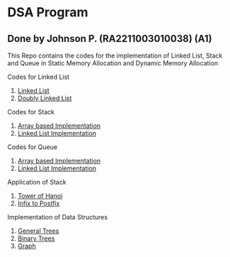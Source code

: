# DSA Program
## Done by Johnson P. (RA2211003010038) (A1)
This Repo contains the codes for the implementation of Linked List, Stack and Queue in Static Memory Allocation and Dynamic Memory Allocation

Codes for Linked List
1. [Linked List](https://github.com/jp4950/DSA-Programs/tree/main/Linked%20List%20Implementation/Linked%20List)
2. [Doubly Linked List](https://github.com/jp4950/DSA-Programs/tree/main/Linked%20List%20Implementation/Doubly%20Linked%20List)

Codes for Stack
1. [Array based Implementation](https://github.com/jp4950/DSA-Programs/tree/main/Stack/Array%20Based)
2. [Linked List Implementation](https://github.com/jp4950/DSA-Programs/tree/main/Stack/Linked%20List)

Codes for Queue
1. [Array based Implementation](https://github.com/jp4950/DSA-Programs/tree/main/Queue/Array%20Based)
2. [Linked List Implementation](https://github.com/jp4950/DSA-Programs/tree/main/Queue/Linked%20List)

Application of Stack
1. [Tower of Hanoi](https://github.com/jp4950/DSA-Programs/tree/main/Applications%20of%20Stack/Tower%20of%20Hanoi)
2. [Infix to Postfix](https://github.com/jp4950/DSA-Programs/tree/main/Applications%20of%20Stack/Infix%20to%20Postfix)

Implementation of Data Structures
1. [General Trees](https://github.com/jp4950/DSA-Programs/blob/main/Implementation%20of%20Data%20Structures/GeneralTrees.c)
2. [Binary Trees](https://github.com/jp4950/DSA-Programs/blob/main/Implementation%20of%20Data%20Structures/BinaryTrees.c)
3. [Graph](https://github.com/jp4950/DSA-Programs/blob/main/Implementation%20of%20Data%20Structures/Graph.cpp)
